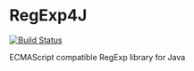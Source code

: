 # RegExp4J

[![Build Status](https://travis-ci.org/leadpony/regexp4j.svg?branch=main)](https://travis-ci.org/leadpony/regexp4j)

ECMAScript compatible RegExp library for Java
